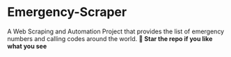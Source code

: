 # Emergency-Scraper
A Web Scraping and Automation Project that provides the list of emergency numbers and calling codes around the world.
**🌟 Star the repo if you like what you see**
